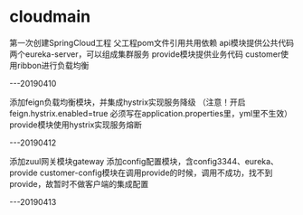 # cloudmain
  第一次创建SpringCloud工程
  父工程pom文件引用共用依赖
  api模块提供公共代码
  两个eureka-server，可以组成集群服务
  provide模块提供业务代码
  customer使用ribbon进行负载均衡
  
  ---20190410

  添加feign负载均衡模块，并集成hystrix实现服务降级
  （注意！开启feign.hystrix.enabled=true 必须写在application.properties里，yml里不生效）
  provide模块使用hystrix实现服务熔断
  
  ---20190412

  添加zuul网关模块gateway
  添加config配置模块，含config3344、eureka、provide
  customer-config模块在调用provide的时候，调用不成功，找不到provide，故暂时不做客户端的集成配置
  
  ---20190413
